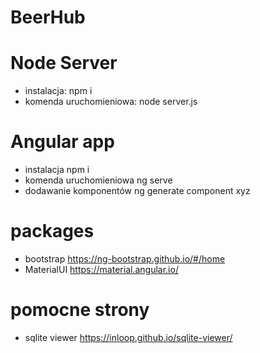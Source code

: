 # BeerHub
# Node Server
- instalacja:
npm i
- komenda uruchomieniowa:
node server.js
# Angular app
- instalacja
npm i
- komenda uruchomieniowa
ng serve
- dodawanie komponentów
ng generate component xyz
# packages
- bootstrap
https://ng-bootstrap.github.io/#/home
- MaterialUI
https://material.angular.io/
# pomocne strony
- sqlite viewer
https://inloop.github.io/sqlite-viewer/